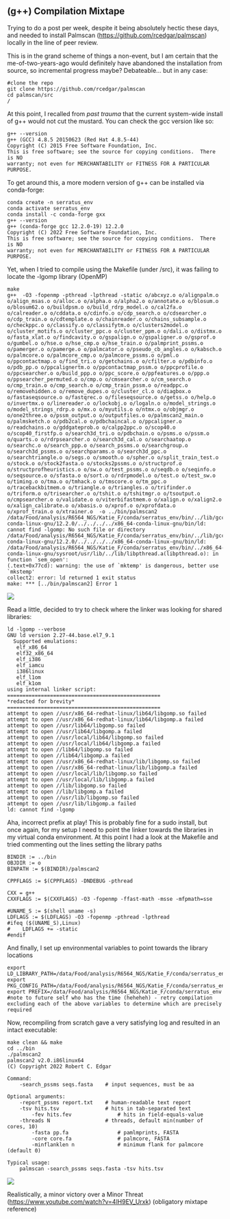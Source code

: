 ## (g++) Compilation Mixtape
Trying to do a post per week, despite it being absolutely hectic these days, and needed to install Palmscan (https://github.com/rcedgar/palmscan) locally in the line of peer review.

This is in the grand scheme of things a non-event, but I am certain that the me-of-two-years-ago would definitely have abandoned the installation from source, so incremental progress maybe? Debateable... but in any case:
```tsql
#clone the repo
git clone https://github.com/rcedgar/palmscan
cd palmscan/src                                                          /
```
At this point, I recalled from *past trauma* that the current system-wide install of g++ would not cut the mustard. You can check the gcc version like so:
```tsql
g++ --version
g++ (GCC) 4.8.5 20150623 (Red Hat 4.8.5-44)
Copyright (C) 2015 Free Software Foundation, Inc.
This is free software; see the source for copying conditions.  There is NO
warranty; not even for MERCHANTABILITY or FITNESS FOR A PARTICULAR PURPOSE.
```
To get around this, a more modern version of g++ can be installed via conda-forge:
```tsql
conda create -n serratus_env
conda activate serratus_env
conda install -c conda-forge gxx
g++ --version
g++ (conda-forge gcc 12.2.0-19) 12.2.0
Copyright (C) 2022 Free Software Foundation, Inc.
This is free software; see the source for copying conditions.  There is NO
warranty; not even for MERCHANTABILITY or FITNESS FOR A PARTICULAR PURPOSE.
```
Yet, when I tried to compile using the Makefile (under /src), it was failing to locate the -lgomp library (OpenMP)
```tsql
make
g++  -O3 -fopenmp -pthread -lpthread -static o/abcxyz.o o/alignpalm.o o/align_msas.o o/alloc.o o/alpha.o o/alpha2.o o/annotate.o o/blosum.o o/blosum62.o o/buildpsm.o o/build_rdrp_model.o o/cal2fa.o o/calreader.o o/cddata.o o/cdinfo.o o/cdp_search.o o/cdsearcher.o o/cdp_train.o o/cdtemplate.o o/chainreader.o o/chains_subsample.o o/checkppc.o o/classify.o o/classifytm.o o/clusters2model.o o/cluster_motifs.o o/cluster_ppc.o o/cluster_ppm.o o/dali.o o/distmx.o o/fasta_xlat.o o/findcavity.o o/gspalign.o o/gspaligner.o o/gsprof.o o/gumbel.o o/hse.o o/hse_cmp.o o/hse_train.o o/palmprint_pssms.o o/pamerger.o o/pamerge.o o/palmcator.o o/pseudo_cb_angles.o o/kabsch.o o/palmcore.o o/palmcore_cmp.o o/palmcore_pssms.o o/pml.o o/ppcontactmap.o o/find_tri.o o/getchains.o o/cfilter.o o/pdbinfo.o o/pdb_pp.o o/ppcalignertm.o o/ppcontactmap_pssm.o o/ppcprofile.o o/ppcsearcher.o o/build_ppp.o o/ppc_score.o o/ppfeatures.o o/ppp.o o/ppsearcher_permuted.o o/cmp.o o/cmsearcher.o o/cm_search.o o/cmp_train.o o/cmp_search.o o/cmp_train_pssm.o o/readppc.o o/removehidden.o o/remove_dupes.o o/cluster_cl.o o/diagbox.o o/fastaseqsource.o o/fastqrec.o o/fileseqsource.o o/getss.o o/help.o o/invertmx.o o/linereader.o o/lockobj.o o/logaln.o o/model_strings.o o/model_strings_rdrp.o o/mx.o o/myutils.o o/ntmx.o o/objmgr.o o/one2three.o o/pssm_output.o o/outputfiles.o o/palmscan2_main.o o/palmsketch.o o/pdb2cal.o o/pdbchaincal.o o/ppcaligner.o o/readchains.o o/gddgateprob.o o/calpp2ppc.o o/scop40.o o/scop40_firstfp.o o/search3d_tri.o o/pdbchain.o o/psms.o o/pssm.o o/quarts.o o/rdrpsearcher.o o/search3d_cal.o o/searchaatop.o o/searchc.o o/search_ppp.o o/search_pssms.o o/searchgroup.o o/search3d_pssms.o o/searchparams.o o/search3d_ppc.o o/searchtriangle.o o/segs.o o/smooth.o o/spher.o o/split_train_test.o o/stock.o o/stock2fasta.o o/stocks2pssms.o o/structprof.o o/structprofheuristics.o o/sw.o o/test_pssms.o o/seqdb.o o/seqinfo.o o/seqsource.o o/sfasta.o o/sort.o o/rdrpmodel.o o/test.o o/test_sw.o o/timing.o o/tma.o o/tmhack.o o/tmscore.o o/tm_ppc.o o/tracebackbitmem.o o/triangle.o o/triangles.o o/trifinder.o o/triform.o o/trisearcher.o o/tshit.o o/tshitmgr.o o/tsoutput.o o/cmpsearcher.o o/validate.o o/viterbifastmem.o o/xalign.o o/xalign2.o o/xalign_calibrate.o o/xbasis.o o/xprof.o o/xprofdata.o o/xprof_train.o o/xtrainer.o  -o ../bin/palmscan2
/data/Food/analysis/R6564_NGS/Katie_F/conda/serratus_env/bin/../lib/gcc/x86_64-conda-linux-gnu/12.2.0/../../../../x86_64-conda-linux-gnu/bin/ld: cannot find -lgomp: No such file or directory
/data/Food/analysis/R6564_NGS/Katie_F/conda/serratus_env/bin/../lib/gcc/x86_64-conda-linux-gnu/12.2.0/../../../../x86_64-conda-linux-gnu/bin/ld: /data/Food/analysis/R6564_NGS/Katie_F/conda/serratus_env/bin/../x86_64-conda-linux-gnu/sysroot/usr/lib/../lib/libpthread.a(libpthread.o): in function `sem_open':
(.text+0x77cd): warning: the use of `mktemp' is dangerous, better use `mkstemp'
collect2: error: ld returned 1 exit status
make: *** [../bin/palmscan2] Error 1
```
 ![](https://media.giphy.com/media/l0MYB17ZzaTTpl8S4/giphy.gif)
 
Read a little, decided to try to check where the linker was looking for shared libraries:
```tsql
ld -lgomp --verbose
GNU ld version 2.27-44.base.el7_9.1
  Supported emulations:
   elf_x86_64
   elf32_x86_64
   elf_i386
   elf_iamcu
   i386linux
   elf_l1om
   elf_k1om
using internal linker script:
==================================================
*redacted for brevity*
==================================================
attempt to open //usr/x86_64-redhat-linux/lib64/libgomp.so failed
attempt to open //usr/x86_64-redhat-linux/lib64/libgomp.a failed
attempt to open //usr/lib64/libgomp.so failed
attempt to open //usr/lib64/libgomp.a failed
attempt to open //usr/local/lib64/libgomp.so failed
attempt to open //usr/local/lib64/libgomp.a failed
attempt to open //lib64/libgomp.so failed
attempt to open //lib64/libgomp.a failed
attempt to open //usr/x86_64-redhat-linux/lib/libgomp.so failed
attempt to open //usr/x86_64-redhat-linux/lib/libgomp.a failed
attempt to open //usr/local/lib/libgomp.so failed
attempt to open //usr/local/lib/libgomp.a failed
attempt to open //lib/libgomp.so failed
attempt to open //lib/libgomp.a failed
attempt to open //usr/lib/libgomp.so failed
attempt to open //usr/lib/libgomp.a failed
ld: cannot find -lgomp
```
Aha, incorrect prefix at play! This is probably fine for a sudo install, but once again, for my setup I need to point the linker towards the libraries in my virtual conda environment.
At this point I had a look at the Makefile and tried commenting out the lines setting the library paths
```tsql
BINDIR := ../bin
OBJDIR := o
BINPATH := $(BINDIR)/palmscan2

CPPFLAGS := $(CPPFLAGS) -DNDEBUG -pthread

CXX = g++
CXXFLAGS := $(CXXFLAGS) -O3 -fopenmp -ffast-math -msse -mfpmath=sse

#UNAME_S := $(shell uname -s)
LDFLAGS := $(LDFLAGS) -O3 -fopenmp -pthread -lpthread
#ifeq ($(UNAME_S),Linux)
#    LDFLAGS += -static
#endif
```
And finally, I set up environmental variables to point towards the library locations
```tsql
export LD_LIBRARY_PATH=/data/Food/analysis/R6564_NGS/Katie_F/conda/serratus_env/lib/
export PKG_CONFIG_PATH=/data/Food/analysis/R6564_NGS/Katie_F/conda/serratus_env/lib/
export PREFIX=/data/Food/analysis/R6564_NGS/Katie_F/conda/serratus_env
#note to future self who has the time (heheheh) - retry compilation excluding each of the above variables to determine which are precisely required
```
Now, recompiling from scratch gave a very satisfying log and resulted in an intact executable:
```tsql
make clean && make
cd ../bin
./palmscan2
palmscan2 v2.0.i86linux64
(C) Copyright 2022 Robert C. Edgar

Command:
    -search_pssms seqs.fasta    # input sequences, must be aa

Optional arguments:
    -report_pssms report.txt    # human-readable text report
    -tsv hits.tsv               # hits in tab-separated text
        -fev hits.fev               # hits in field-equals-value
    -threads N                  # threads, default min(number of cores, 10)
        -fasta pp.fa                # pamlmprints, FASTA
        -core core.fa               # palmcore, FASTA
        -minflanklen n              # minimum flank for palmcore (default 0)

Typical usage:
    palmscan -search_pssms seqs.fasta -tsv hits.tsv
```
 ![](https://media.giphy.com/media/xT0GqssRweIhlz209i/giphy.gif)

Realistically, a minor victory over a Minor Threat (https://www.youtube.com/watch?v=4lH9EV_Urxk) (obligatory mixtape reference)
